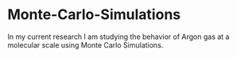 # Monte-Carlo-Simulations

In my current research I am studying the behavior of Argon gas at a molecular scale using Monte Carlo Simulations.  
